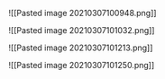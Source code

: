 ![[Pasted image 20210307100948.png]]

![[Pasted image 20210307101032.png]]

![[Pasted image 20210307101213.png]]

![[Pasted image 20210307101250.png]]